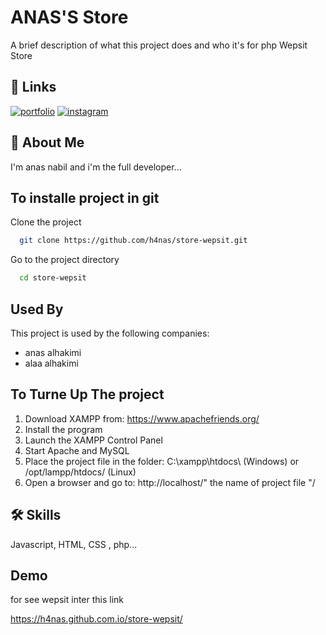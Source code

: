 
# ANAS'S Store

A brief description of what this project does and who it's for php Wepsit Store



## 🔗 Links
[![portfolio](https://img.shields.io/badge/my_portfolio-000?style=for-the-badge&logo=ko-fi&logoColor=white)](https://github.com/h4nas)
[![instagram](https://img.shields.io/badge/instgram-8A2BE2?logo=instgram&logoColor=red)](https://www.instagram.com/4anzs)




## 🚀 About Me
I'm anas nabil and i'm the full developer...



## To installe project in git

Clone the project

```bash
  git clone https://github.com/h4nas/store-wepsit.git
```

Go to the project directory

```bash
  cd store-wepsit
```



## Used By

This project is used by the following companies:

- anas alhakimi
- alaa alhakimi



## To Turne Up The project

1. Download XAMPP from: https://www.apachefriends.org/
2. Install the program
3. Launch the XAMPP Control Panel
4. Start Apache and MySQL
5. Place the project file in the folder: C:\xampp\htdocs\ (Windows) or /opt/lampp/htdocs/ (Linux)
6. Open a browser and go to: http://localhost/" the name of project file "/


## 🛠 Skills
Javascript, HTML, CSS , php...



## Demo
for see wepsit inter this link

https://h4nas.github.com.io/store-wepsit/
